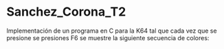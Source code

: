 # Sanchez_Corona_T2
Implementación de un programa en C para la K64 tal que cada vez que se presione se presiones F6 se muestre la siguiente secuencia de colores:
